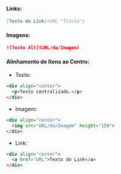 
#### Links:
```markdown
[Texto do Link](URL "Título")
```

#### Imagens:
```markdown
![Texto Alt](URL/da/Imagem)
```

#### Alinhamento de Itens ao Centro:
- Texto:
```markdown
<div align="center">
  <p>Texto centralizado.</p>
</div>
```

- Imagem:
```markdown
<div align="center">
  <img src="URL/da/Imagem" height="150">
</div>
```

- Link:
```markdown
<div align="center">
  <a href="URL">Texto do Link</a>
</div>
```
